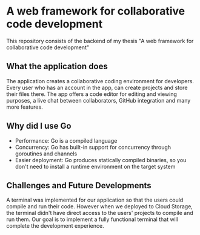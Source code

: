 # A web framework for collaborative code development
This repository consists of the backend of my thesis "A web framework for collaborative code development"

## What the application does

The application creates a collaborative coding environment for developers. Every user who has an account in the app, can create projects and store their files there. 
The app offers a code editor for editing and viewing purposes, a live chat between collaborators, GitHub integration and many more features.

## Why did I use Go

- Performance: Go is a compiled language
- Concurrency: Go has built-in support for concurrency through goroutines and channels
- Easier deployment: Go produces statically compiled binaries, so you don't need to install a runtime environment on the target system

## Challenges and Future Developments

A terminal was implemented for our application so that the users could compile and run their code. However when we deployed to Cloud Storage, the terminal didn't have direct access to the users' projects
to compile and run them. Our goal is to implement a fully functional terminal that will complete the development experience.

